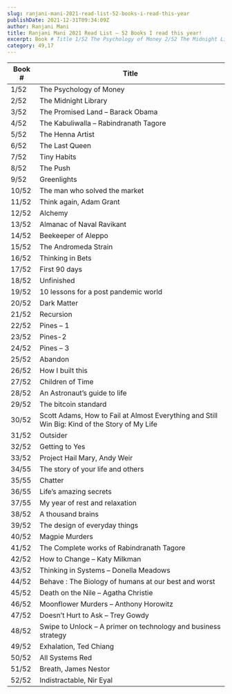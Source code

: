```yaml
---
slug: ranjani-mani-2021-read-list-52-books-i-read-this-year
publishDate: 2021-12-31T09:34:09Z
author: Ranjani Mani
title: Ranjani Mani 2021 Read List – 52 Books I read this year! 
excerpt: Book # Title 1/52 The Psychology of Money 2/52 The Midnight Library 3/52 The Promised Land – Barack Obama 4/52 The Kabuliwalla – Rabindranath Tagore 5/52 The Henna Artist 6/52 The Last Queen 7/52 Tiny Habits 8/52 The Push 9/52 Greenlights 10/52 The man who solved the market 11/52 Think again, Adam Grant 12/52 Alchemy  ... 
category: 49,17
---
```


| **Book #** | **Title**                                                                                     |
| ---------- | --------------------------------------------------------------------------------------------- |
| 1/52       | The Psychology of Money                                                                       |
| 2/52       | The Midnight Library                                                                          |
| 3/52       | The Promised Land – Barack Obama                                                              |
| 4/52       | The Kabuliwalla – Rabindranath Tagore                                                         |
| 5/52       | The Henna Artist                                                                              |
| 6/52       | The Last Queen                                                                                |
| 7/52       | Tiny Habits                                                                                   |
| 8/52       | The Push                                                                                      |
| 9/52       | Greenlights                                                                                   |
| 10/52      | The man who solved the market                                                                 |
| 11/52      | Think again, Adam Grant                                                                       |
| 12/52      | Alchemy                                                                                       |
| 13/52      | Almanac of Naval Ravikant                                                                     |
| 14/52      | Beekeeper of Aleppo                                                                           |
| 15/52      | The Andromeda Strain                                                                          |
| 16/52      | Thinking in Bets                                                                              |
| 17/52      | First 90 days                                                                                 |
| 18/52      | Unfinished                                                                                    |
| 19/52      | 10 lessons for a post pandemic world                                                          |
| 20/52      | Dark Matter                                                                                   |
| 21/52      | Recursion                                                                                     |
| 22/52      | Pines – 1                                                                                     |
| 23/52      | Pines-2                                                                                       |
| 24/52      | Pines – 3                                                                                     |
| 25/52      | Abandon                                                                                       |
| 26/52      | How I built this                                                                              |
| 27/52      | Children of Time                                                                              |
| 28/52      | An Astronaut’s guide to life                                                                  |
| 29/52      | The bitcoin standard                                                                          |
| 30/52      | Scott Adams, How to Fail at Almost Everything and Still Win Big: Kind of the Story of My Life |
| 31/52      | Outsider                                                                                      |
| 32/52      | Getting to Yes                                                                                |
| 33/52      | Project Hail Mary, Andy Weir                                                                  |
| 34/55      | The story of your life and others                                                             |
| 35/55      | Chatter                                                                                       |
| 36/55      | Life’s amazing secrets                                                                        |
| 37/55      | My year of rest and relaxation                                                                |
| 38/52      | A thousand brains                                                                             |
| 39/52      | The design of everyday things                                                                 |
| 40/52      | Magpie Murders                                                                                |
| 41/52      | The Complete works of Rabindranath Tagore                                                     |
| 42/52      | How to Change – Katy Milkman                                                                  |
| 43/52      | Thinking in Systems – Donella Meadows                                                         |
| 44/52      | Behave : The Biology of humans at our best and worst                                          |
| 45/52      | Death on the Nile – Agatha Christie                                                           |
| 46/52      | Moonflower Murders – Anthony Horowitz                                                         |
| 47/52      | Doesn’t Hurt to Ask – Trey Gowdy                                                              |
| 48/52      | Swipe to Unlock – A primer on technology and business strategy                                |
| 49/52      | Exhalation, Ted Chiang                                                                        |
| 50/52      | All Systems Red                                                                               |
| 51/52      | Breath, James Nestor                                                                          |
| 52/52      | Indistractable, Nir Eyal                                                                      |